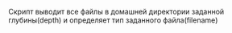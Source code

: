 Скрипт выводит все файлы в домашней директории заданной глубины(depth) и определяет тип заданного файла(filename)
